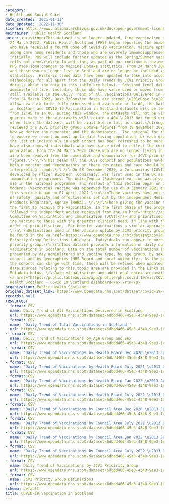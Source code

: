 ```yaml
---
category:
- Health and Social Care
date_created: '2021-01-13'
date_updated: '2022-11-30'
license: https://www.nationalarchives.gov.uk/doc/open-government-licence/version/3/
maintainer: Public Health Scotland
notes: <p><strong>This dataset is no longer updated, find vaccination data <a href="https://www.opendata.nhs.scot/dataset/flu-covid-vaccinations">here</a></strong>\r\n\r\n_From
  24 March 2022, Public Health Scotland (PHS) began reporting the number of people
  who have received a fourth dose of Covid-19 vaccination. Vaccine uptake statistics
  among care home residents and those who are severely immunosuppressed will be reported
  initially. PHS will include further updates as the Spring/Summer vaccination programme
  rolls out.<em>\r\n\r\n_In addition, as part of our continuous review of reporting,
  PHS made some changes to vaccine uptake statistics. From 24 March 2022, the deceased
  and those who no longer live in Scotland are no longer be included in vaccine uptake
  statistics.  Historic trend data have been updated to take into account this new
  methodology for all apart from the Daily Trends by JCVI Priority Group table (more
  details about the data in this table are below).  Scotland level data for all vaccinations
  administered (i.e. including those who have since died or moved from Scotland) are
  still available in the Daily Trend of All Vaccinations Delivered in Scotland table.</em>\r\n\r\n_Also
  from 24 March 2022, Dose 3/Booster doses are termed \u201cDose 3\u201d._\r\n\r\n<strong>To
  allow new data to be fully processed and available at 14:00, the Daily COVID-19
  in Scotland and COVID-19 Vaccination in Scotland datasets will be temporarily unavailable
  from 12:45 to 14:00. During this window, the datasets will not be visible and any
  queries made to these datasets will return a 404 \u2013 Not found error. At all
  other times the datasets will be available in full as usual.</strong>\r\n\r\nPHS
  reviewed the JCVI priority group uptake figures from 18 November 2021, specifically
  how we derive the numerator and the denominator.  The rational for the change is
  to ensure we report on most up to date living population for each group.  For this,
  the list of individuals in each cohort has been refreshed to be more current.  We
  have also removed individuals who have since died to reflect the current living
  population. From the 24 March 2022 those who are no longer living in Scotland have
  also been removed from the numerator and denominator for JCVI priority group uptake
  figures.\r\n\r\nThis means all the JCVI cohorts and populations have changed for
  both numerator and denominators on these two dates and care should be taken when
  interpreting trends.\r\n\r\nOn 08 December 2020, a Coronavirus (COVID-19) vaccine
  developed by Pfizer BioNTech (Comirnaty) was first used in the UK as part of national
  immunisation programmes. The AstraZeneca (Spikevax) vaccine was also approved for
  use in the national programme, and rollout of this vaccine began on 04 January 2021.
  Moderna (Vaxzevria) vaccine was approved for use on 8 January 2021 and rollout of
  this vaccine began on 07 April 2021.\r\n\r\nThese vaccines have met strict standards
  of safety, quality and effectiveness set out by the independent Medicines and Healthcare
  Products Regulatory Agency (MHRA). \r\n\r\nThose giving the vaccine to others were
  the first to receive the vaccination. In the first phase of the programme, NHS Scotland
  followed the independent advice received from the <a href="https://assets.publishing.service.gov.uk/government/uploads/system/uploads/attachment_data/file/948353/Priority_groups_for_coronavirus__COVID-19__vaccination_-_advice_from_the_JCVI__2_December_2020.pdf">Joint
  Committee on Vaccination and Immunisation (JCVI)</a> and prioritised delivery of
  the vaccine to those with the greatest clinical need, in line with the recommended
  order of prioritisation.  For booster vaccinations a similar approach has been adopted.
  \r\n\r\nDefinitions used in the vaccine uptake by JCVI priority group resource can
  be found in the <a href="https://www.opendata.nhs.scot/dataset/covid-19-vaccination-in-scotland/resource/29e8ab8e-065a-4f92-ab70-4371d757633b">JCVI
  Priority Group Definitions table</a>. Individuals can appear in more than one JCVI
  priority group.\r\n\r\nThis dataset provides information on daily number of COVID
  vaccinations in Scotland. Data on the total number of vaccinations in Scotland is
  presented by day administered and vaccine type, by age group, by sex, by non-age
  cohorts and by geographies (NHS Board and Local Authority). As the population in
  the cohorts can change with time, these will be refined when updated data are available.\r\n\r\nAdditional
  data sources relating to this topic area are provided in the Links section of the
  Metadata below. \r\nData visualisation and additional notes are available on the
  <a href="https://public.tableau.com/app/profile/phs.covid.19/viz/COVID-19DailyDashboard_15960160643010/Overview">Public
  Health Scotland - Covid 19 Scotland dashboard</a>.\r\n</p>
organization: Public Health Scotland
original_dataset_link: https://www.opendata.nhs.scot/dataset/covid-19-vaccination-in-scotland
records: null
resources:
- format: CSV
  name: Daily Trend of All Vaccinations Delivered in Scotland
  url: https://www.opendata.nhs.scot/dataset/6dbdd466-45e3-4348-9ee3-1eac72b5a592/resource/db27a16d-52e1-45e4-bd97-d13831548393/download/all_delivered_vacc_scot_20220914.csv
- format: CSV
  name: 'Daily Trend of Total Vaccinations in Scotland '
  url: https://www.opendata.nhs.scot/dataset/6dbdd466-45e3-4348-9ee3-1eac72b5a592/resource/42f17a3c-a4db-4965-ba68-3dffe6bca13a/download/daily_vacc_scot_20220914.csv
- format: CSV
  name: Daily Trend of Vaccinations by Age Group and Sex
  url: https://www.opendata.nhs.scot/dataset/6dbdd466-45e3-4348-9ee3-1eac72b5a592/resource/9b99e278-b8d8-47df-8d7a-a8cf98519ac1/download/daily_vacc_age_sex_20220914.csv
- format: CSV
  name: "Daily Trend of Vaccinations by Health Board Dec 2020 \u2013 June 2021"
  url: https://www.opendata.nhs.scot/dataset/6dbdd466-45e3-4348-9ee3-1eac72b5a592/resource/758f72d6-7371-4eee-9e6b-0b0798470d7e/download/daily_vacc_hb_2021_part_1_20220914.csv
- format: CSV
  name: "Daily Trend of Vaccinations by Health Board July 2021 \u2013 Dec 2021"
  url: https://www.opendata.nhs.scot/dataset/6dbdd466-45e3-4348-9ee3-1eac72b5a592/resource/09f5073d-2b7a-4c95-9fb3-d59c9da3fbd4/download/daily_vacc_hb_2021_part_2_20220914.csv
- format: CSV
  name: "Daily Trend of Vaccinations by Health Board Jan 2022 \u2013 June 2022"
  url: https://www.opendata.nhs.scot/dataset/6dbdd466-45e3-4348-9ee3-1eac72b5a592/resource/8f7b64b1-eb53-43e9-b888-45af0bc25505/download/daily_vacc_hb_2022_part_1_20220914.csv
- format: CSV
  name: "Daily Trend of Vaccinations by Health Board July 2022 \u2013 Dec 2022"
  url: https://www.opendata.nhs.scot/dataset/6dbdd466-45e3-4348-9ee3-1eac72b5a592/resource/789bc61c-1385-4bbe-a040-9a7ab495f2fd/download/daily_vacc_hb_2022_part_2_20220914.csv
- format: CSV
  name: "Daily Trend of Vaccinations by Council Area Dec 2020 \u2013 June 2021"
  url: https://www.opendata.nhs.scot/dataset/6dbdd466-45e3-4348-9ee3-1eac72b5a592/resource/d5ffffc0-f6f3-4b76-8f38-71ccfd7747a4/download/daily_vacc_la_2021_part_1_20220914.csv
- format: CSV
  name: "Daily Trend of Vaccinations by Council Area July 2021 \u2013 Dec 2021"
  url: https://www.opendata.nhs.scot/dataset/6dbdd466-45e3-4348-9ee3-1eac72b5a592/resource/70e10191-6607-4f67-8132-ce14f57cbb28/download/daily_vacc_la_2021_part_2_20220914.csv
- format: CSV
  name: "Daily Trend of Vaccinations by Council Area Jan 2022 \u2013 June 2022"
  url: https://www.opendata.nhs.scot/dataset/6dbdd466-45e3-4348-9ee3-1eac72b5a592/resource/03323275-7985-41b9-b657-7d3be9ca9b19/download/daily_vacc_la_2022_part_1_20220914.csv
- format: CSV
  name: "Daily Trend of Vaccinations by Council Area July 2022 \u2013 Dec 2022"
  url: https://www.opendata.nhs.scot/dataset/6dbdd466-45e3-4348-9ee3-1eac72b5a592/resource/64d24cf5-c33b-4035-8e1f-58902dac624a/download/daily_vacc_la_2022_part_2_20220914.csv
- format: CSV
  name: Daily Trend of Vaccinations by JCVI Prioirity Group
  url: https://www.opendata.nhs.scot/dataset/6dbdd466-45e3-4348-9ee3-1eac72b5a592/resource/d442b584-fe34-4c8d-acd0-3de9ac568eaf/download/daily_vacc_jcvi_20220914.csv
- format: CSV
  name: JCVI Priority Group Definitions
  url: https://www.opendata.nhs.scot/dataset/6dbdd466-45e3-4348-9ee3-1eac72b5a592/resource/29e8ab8e-065a-4f92-ab70-4371d757633b/download/jcvi-table_20220201.xlsx
schema: default
title: COVID-19 Vaccination in Scotland
---
```

